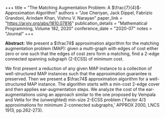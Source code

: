 +++
title = "The Matching Augmentation Problem: A $\frac{7}{4}$-Approximation Algorithm"
authors = "Joe Cheriyan, Jack Dippel, Fabrizio Grandoni, Arindam Khan, Vishnu V. Narayan"
paper_link = "https://arxiv.org/abs/1810.07816"
publication_details = "Mathematical Programming, Volume 182, 2020"
conference_date = "2020-07"
notes = "Journal"
+++

<b>Abstract:</b>
We present a $\frac74$ approximation algorithm for the matching augmentation problem (MAP): given a multi-graph with edges of cost either zero or one such that the edges of cost zero form a matching, find a $2$-edge connected spanning subgraph ($2$-ECSS) of minimum cost.

We first present a reduction of any given MAP instance to a collection of well-structured MAP instances such that the approximation guarantee is preserved. Then we present a $\frac74$ approximation algorithm for a well-structured MAP instance. The algorithm starts with a min-cost $2$-edge cover and then applies ear-augmentation steps. We analyze the cost of the ear-augmentations using an approach similar to the one proposed by Vempala and Vetta for the (unweighted) min-size $2$-ECSS problem (`Factor $4/3$ approximations for minimum $2$-connected subgraphs,' APPROX 2000, LNCS 1913, pp.262-273). 

